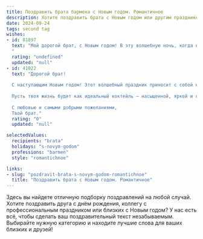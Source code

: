 ```yaml
---
title: Поздравить брата бармена с Новым годом. Романтичное
description: Хотите поздравить брата с Новым годом или другим праздником? Наш ИИ создаст незабываемое поздравление, а вы обязательно выделитесь среди других.  
date: 2024-09-24
tags: second tag
wishes:
- id: 81897
  text: "Мой дорогой брат, с Новым годом! В эту волшебную ночь, когда весь мир окутывается праздничной атмосферой, я хочу пожелать тебе, чтобы твоя жизнь была яркой и искристой, как лучшие коктейли, которые ты создаешь. Пусть в твоем сердце всегда будет тепло, а в твоем бокале - только радость и любовь! 🥂
  "
  rating: "undefined"
  updated: "null"
- id: 41022
  text: "Дорогой брат!
  
  С наступающим Новым годом! Этот волшебный праздник приносит с собой новую надежду и светлые мечты. Как бармен, ты умеешь создавать настоящие шедевры, и пусть в наступающем году каждый твой день будет наполнен сладким вкусом счастья и искренними моментами радости.
  
  Пусть твоя жизнь будет как идеальный коктейль — насыщенной, яркой и гармоничной. Желаю тебе вдохновения в твоём искусстве и удачи в каждом новом начинании. Пусть каждый миг будет пропитан любовью и теплом, а каждый тост звучит в кругу близких и дорогих сердцу людей.
  
  С любовью и самыми добрыми пожеланиями,
  Твой брат."
  rating: "0"
  updated: "null"

selectedValues:
  recipients: "brata"
  holidays: "s-novym-godom"
  professions: "barmen"
  style: "romantichnoe"

links:
- slug: "pozdravit-brata-s-novym-godom-romantichnoe"
  title: "Поздравить брата с Новым годом. Романтичное"
---
```


Здесь вы найдете отличную подборку поздравлений на любой случай. 
Хотите поздравить друга с днём рождения, коллегу с профессиональным праздником или близких с Новым годом? У нас есть всё, чтобы сделать ваш поздравительный текст незабываемым. Выбирайте нужную категорию и находите лучшие слова для ваших близких и друзей!
